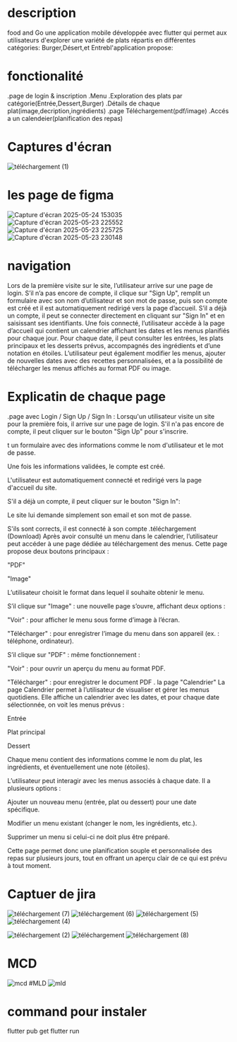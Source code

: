 # description 

food and Go une application mobile développée avec flutter qui permet aux utilisateurs d'explorer une variété de plats répartis en différentes catégories:
Burger,Désert,et Entrebl'application propose:
# fonctionalité
.page de login & inscription
.Menu
.Exploration des plats par catégorie(Entrée,Dessert,Burger)
.Détails de chaque plat(image,decription,ingrédients)
.page Téléchargement(pdf/image)
.Accés a un calendeier(planification des repas)
# Captures d'écran


![téléchargement (1)](https://github.com/user-attachments/assets/d4bd102b-7328-48df-a9c1-0ba101c906ee)
# les page de figma 
![Capture d'écran 2025-05-24 153035](https://github.com/user-attachments/assets/e8e44c9f-e098-47b3-99ea-838a99ecbbfa)
![Capture d'écran 2025-05-23 225552](https://github.com/user-attachments/assets/88aab058-453a-4194-bb0c-442093ff8940)
![Capture d'écran 2025-05-23 225725](https://github.com/user-attachments/assets/4c6dabde-8c31-4327-9364-e8d608c817b6)
![Capture d'écran 2025-05-23 230148](https://github.com/user-attachments/assets/a68336f5-67fc-41fe-9697-1c88536b50c2)
# navigation 
Lors de la première visite sur le site, l’utilisateur arrive sur une page de login. S’il n’a pas encore de compte, il clique sur "Sign Up", remplit un formulaire avec son nom d’utilisateur et son mot de passe, puis son compte est créé et il est automatiquement redirigé vers la page d’accueil. S’il a déjà un compte, il peut se connecter directement en cliquant sur "Sign In" et en saisissant ses identifiants. Une fois connecté, l’utilisateur accède à la page d’accueil qui contient un calendrier affichant les dates et les menus planifiés pour chaque jour. Pour chaque date, il peut consulter les entrées, les plats principaux et les desserts prévus, accompagnés des ingrédients et d’une notation en étoiles. L’utilisateur peut également modifier les menus, ajouter de nouvelles dates avec des recettes personnalisées, et a la possibilité de télécharger les menus affichés au format PDF ou image.
# Explicatin de chaque page
.page avec Login / Sign Up / Sign In :
Lorsqu'un utilisateur visite un site pour la première fois, il arrive sur une page de login.
S'il n'a pas encore de compte, il peut cliquer sur le bouton "Sign Up" pour s'inscrire.


t un formulaire avec des informations comme le nom d'utilisateur et le mot de passe.

Une fois les informations validées, le compte est créé.

L'utilisateur est automatiquement connecté et redirigé vers la page d'accueil du site.

S'il a déjà un compte, il peut cliquer sur le bouton "Sign In":

Le site lui demande simplement son email et son mot de passe.

S'ils sont corrects, il est connecté à son compte
.téléchargement (Download)
Après avoir consulté un menu dans le calendrier, l’utilisateur peut accéder à une page dédiée au téléchargement des menus. Cette page propose deux boutons principaux :

"PDF"

"Image"

L’utilisateur choisit le format dans lequel il souhaite obtenir le menu.

S’il clique sur "Image" : une nouvelle page s’ouvre, affichant deux options :

"Voir" : pour afficher le menu sous forme d’image à l’écran.

"Télécharger" : pour enregistrer l’image du menu dans son appareil (ex. : téléphone, ordinateur).

S’il clique sur "PDF" : même fonctionnement :

"Voir" : pour ouvrir un aperçu du menu au format PDF.

"Télécharger" : pour enregistrer le document PDF
. la page "Calendrier"
La page Calendrier permet à l’utilisateur de visualiser et gérer les menus quotidiens. Elle affiche un calendrier avec les dates, et pour chaque date sélectionnée, on voit les menus prévus :

Entrée

Plat principal

Dessert

Chaque menu contient des informations comme le nom du plat, les ingrédients, et éventuellement une note (étoiles).

L’utilisateur peut interagir avec les menus associés à chaque date. Il a plusieurs options :

Ajouter un nouveau menu (entrée, plat ou dessert) pour une date spécifique.

Modifier un menu existant (changer le nom, les ingrédients, etc.).

Supprimer un menu si celui-ci ne doit plus être préparé.

Cette page permet donc une planification souple et personnalisée des repas sur plusieurs jours, tout en offrant un aperçu clair de ce qui est prévu à tout moment.
# Captuer de jira 
![téléchargement (7)](https://github.com/user-attachments/assets/550d7726-e1a9-4aa2-9720-f5d560651fed)
![téléchargement (6)](https://github.com/user-attachments/assets/7312611a-7435-4288-a5bd-9a5f8f785e6b)
![téléchargement (5)](https://github.com/user-attachments/assets/5ac56798-14ba-4147-bce6-d9cf80028003)
![téléchargement (4)](https://github.com/user-attachments/assets/6149c9cd-1dea-465f-8bc4-b9baacfc1a51)

![téléchargement (2)](https://github.com/user-attachments/assets/52705afb-9843-4fb9-95cb-7f43d51c5b75)
![téléchargement](https://github.com/user-attachments/assets/dd329b1e-8b85-46ab-a630-d7e160ee472f)
![téléchargement (8)](https://github.com/user-attachments/assets/2d28ecde-a4db-4fde-8094-42eea0df6513)
# MCD
![mcd](https://github.com/user-attachments/assets/be4745fe-3a1c-49c0-96a2-69b168c3658e)
#MLD
![mld](https://github.com/user-attachments/assets/d2fb8ad9-8498-49ab-88dc-eb698d554f1b)

# command pour instaler
flutter pub get
flutter run 













